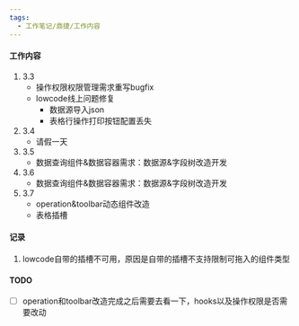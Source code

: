 ```yaml
---
tags:
  - 工作笔记/鼎捷/工作内容
---
```

#### 工作内容
1. 3.3
	- 操作权限权限管理需求重写bugfix
	- lowcode线上问题修复
		- 数据源导入json
		- 表格行操作打印按钮配置丢失
2. 3.4
	- 请假一天
3. 3.5
	- 数据查询组件&数据容器需求：数据源&字段树改造开发
4. 3.6
	- 数据查询组件&数据容器需求：数据源&字段树改造开发
5. 3.7
	- operation&toolbar动态组件改造
	- 表格插槽


#### 记录
1. lowcode自带的插槽不可用，原因是自带的插槽不支持限制可拖入的组件类型

#### TODO
- [ ] operation和toolbar改造完成之后需要去看一下，hooks以及操作权限是否需要改动